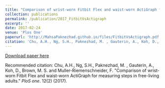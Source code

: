 ```yaml
---
title: "Comparison of wrist-worn Fitbit Flex and waist-worn ActiGraph for measuring steps in free-living adults"
collection: publications
permalink: /publication/2017_FitbitVsActigraph
excerpt: ''
date: 2017-02-24
venue: 'Plos One'
paperurl: 'http://MahsaPaknezhad.github.io/files/FitbitVsActigraph.pdf'
citation: 'Chu, A.H., Ng, S.H., Paknezhad, M. , Gauterin, A., Koh, D., Brown, M. S. and Muller-Riemenschneider, F. &quot; Comparison of wrist-worn Fitbit Flex and waist-worn ActiGraph for measuring steps in free-living adults. &quot; <i>PloS one</i>. 12(2) (2017).'
---
```


[Download paper here](http://MahsaPaknezhad.github.io/files/FitbitVsActigraph.pdf)

Recommended citation: Chu, A.H., Ng, S.H., Paknezhad, M. , Gauterin, A., Koh, D., Brown, M. S. and Muller-Riemenschneider, F. "Comparison of wrist-worn Fitbit Flex and waist-worn ActiGraph for measuring steps in free-living adults." <i>PloS one</i>. 12(2) (2017).


